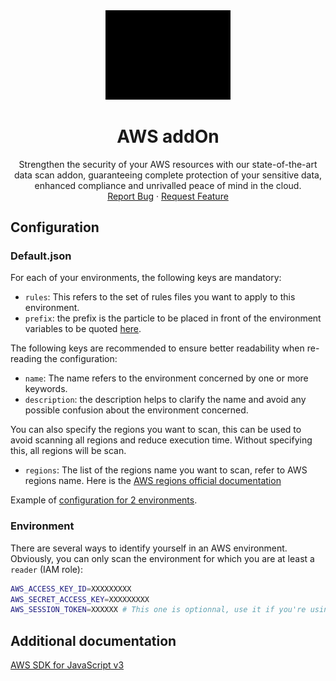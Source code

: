 <div align="center">
    <a href="https://www.kexa.io/addOn/aws">
        <img src="../../images/aws-logo.png" alt="Logo" width="200">
    </a>

# AWS addOn

  <p align="center">
    Strengthen the security of your AWS resources with our state-of-the-art data scan addon, guaranteeing complete protection of your sensitive data, enhanced compliance and unrivalled peace of mind in the cloud.
    <br />
    <a href="https://github.com/4urcloud/Kexa/issues">Report Bug</a>
    ·
    <a href="https://github.com/4urcloud/Kexa/issues">Request Feature</a>
  </p>
</div>

## Configuration

### Default.json

For each of your environments, the following keys are mandatory:

- `rules`: This refers to the set of rules files you want to apply to this environment.
- `prefix`: the prefix is the particle to be placed in front of the environment variables to be quoted [here](#environment).

The following keys are recommended to ensure better readability when re-reading the configuration:

- `name`: The name refers to the environment concerned by one or more keywords.
- `description`: the description helps to clarify the name and avoid any possible confusion about the environment concerned.

You can also specify the regions you want to scan, this can be used to avoid scanning all regions and reduce execution time. Without specifying this, all regions will be scan.

- `regions`: The list of the regions name you want to scan, refer to AWS regions name. Here is the [AWS regions official documentation](https://docs.aws.amazon.com/AmazonRDS/latest/UserGuide/Concepts.RegionsAndAvailabilityZones.html)

Example of [configuration for 2 environments](../../config/demo/aws.default.json).

### Environment

There are several ways to identify yourself in an AWS environment. Obviously, you can only scan the environment for which you are at least a `reader` (IAM role):

```bash
AWS_ACCESS_KEY_ID=XXXXXXXXX  
AWS_SECRET_ACCESS_KEY=XXXXXXXXX
AWS_SESSION_TOKEN=XXXXXX # This one is optionnal, use it if you're using temporary credentials (IAM role)
```

## Additional documentation

[AWS SDK for JavaScript v3](https://docs.aws.amazon.com/sdk-for-javascript/v3/developer-guide/getting-started-nodejs.html)

